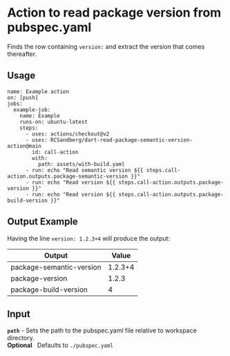 # Action to read package version from pubspec.yaml

Finds the row containing `version:` and extract the version that comes thereafter.

## Usage

```
name: Example action
on: [push]
jobs:
  example-job:
    name: Example
    runs-on: ubuntu-latest
    steps:
      - uses: actions/checkout@v2
      - uses: RCSandberg/dart-read-package-semantic-version-action@main
        id: call-action
        with:
          path: assets/with-build.yaml
      - run: echo "Read semantic version ${{ steps.call-action.outputs.package-semantic-version }}"
      - run: echo "Read version ${{ steps.call-action.outputs.package-version }}"
      - run: echo "Read version ${{ steps.call-action.outputs.package-build-version }}"
```

## Output Example

Having the line `version: 1.2.3+4` will produce the output:

| Output  | Value |
| ------------- | ------------- |
| package-semantic-version  | 1.2.3+4  |
| package-version  | 1.2.3  |
| package-build-version  | 4  |


## Input
**`path`** - Sets the path to the pubspec.yaml file relative to workspace directory.\
**Optional**&nbsp;&nbsp; Defaults to `./pubspec.yaml`